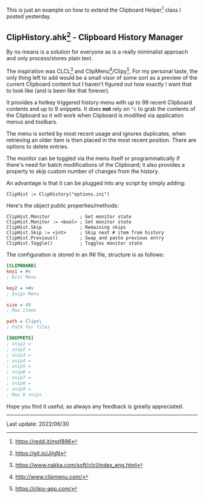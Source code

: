 This is just an example on how to extend the Clipboard Helper[^1] class I posted yesterday.

## ClipHistory.ahk[^2] - Clipboard History Manager

By no means is a solution for everyone as is a really minimalist approach and only process/stores plain text.

The inspiration was CLCL[^3] and ClipMenu[^4]/Clipy[^5]. For my personal taste, the only thing left to add would be a small visor of some sort as a preview of the current Clipboard content but I haven't figured out how exactly I want that to look like (and is been like that forever).

It provides a hotkey triggered history menu with up to 99 recent Clipboard contents and up to 9 snippets. It does **not** rely on `^c` to grab the contents of the Clipboard so it will work when Clipboard is modified via application menus and toolbars.

The menu is sorted by most recent usage and ignores duplicates, when retrieving an older item is then placed in the most recent position. There are options to delete entries.

The monitor can be toggled via the menu itself or programmatically if there's need for batch modifications of the Clipboard; it also provides a property to skip custom number of changes from the history.

An advantage is that it can be plugged into any script by simply adding:

```ahk
ClipHist := ClipHistory("options.ini")
```

Here's the object public properties/methods:

```ahk
ClipHist.Monitor           ; Get monitor state
ClipHist.Monitor := <bool> ; Set monitor state
ClipHist.Skip              ; Remaining skips
ClipHist.Skip := <int>     ; Skip next # item from history
ClipHist.Previous()        ; Swap and paste previous entry
ClipHist.Toggle()          ; Toggles monitor state
```

The configuration is stored in an INI file, structure is as follows:

```ini
[CLIPBOARD]
key1 = #v
; Hist Menu

key2 = +#v
; Snips Menu

size = 49
; Max items

path = Clips\
; Path for files

[SNIPPETS]
; snip1 =
; snip2 =
; snip3 =
; snip4 =
; snip5 =
; snip6 =
; snip7 =
; snip8 =
; snip9 =
; Max 9 snips
```

Hope you find it useful, as always any feedback is greatly appreciated.

---

Last update: 2022/06/30

[^1]: https://redd.it/mpf896
[^2]: https://git.io/JilgN
[^3]: https://www.nakka.com/soft/clcl/index_eng.html
[^4]: http://www.clipmenu.com/
[^5]: https://clipy-app.com/